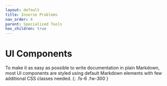 ```yaml
---
layout: default
title: Inverse Problems 
nav_order: 4
parent: Specialized Tools
has_children: true
---
```


# UI Components

To make it as easy as possible to write documentation in plain Markdown, most UI components are styled using default Markdown elements with few additional CSS classes needed.
{: .fs-6 .fw-300 }
